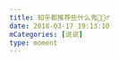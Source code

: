```yaml
---
title: 知乎都推荐些什么鬼🤷🏻‍♂️
date: 2018-03-17 19:13:10
mCategories: [说说]
type: moment
---
```


<div id="pics-20180317191310"></div>

<script>
var data = [
    {"link": "2018-03-17_000000.jpeg", "type": "shuoshuo"}
];
picsRender(data, "pics-20180317191310");
</script>
